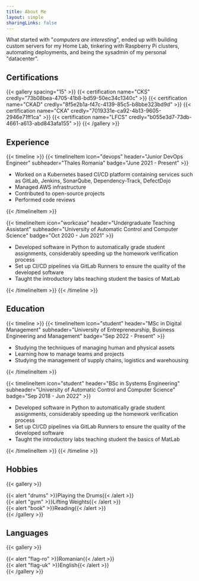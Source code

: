 ```yaml
---
title: About Me
layout: simple
sharingLinks: false
---
```


What started with "*computers are interesting*", ended up with building custom servers for my Home Lab, tinkering with Raspberry Pi clusters, automating deployments, and being the sysadmin of my personal "datacenter".

## Certifications

{{< gallery spacing="15" >}}
  {{< certification name="CKS" credly="73b08bea-4705-41b8-bd59-50ec34c1340c" >}}
  {{< certification name="CKAD" credly="8f5e2b1a-f47c-4139-85c5-b8bbe323bd9d" >}}
  {{< certification name="CKA" credly="7019331e-ca92-4b13-9605-2946e71ff1ca" >}}
  {{< certification name="LFCS" credly="b055e3d7-73db-4661-a613-abd843afa155" >}}
{{< /gallery >}}

## Experience

{{< timeline >}}
  {{< timelineItem icon="devops" header="Junior DevOps Engineer" subheader="Thales Romania" badge="June 2021 - Present" >}}
    <ul>
      <li>Worked on a Kubernetes based CI/CD platform containing services such as GitLab, Jenkins, SonarQube, Dependency-Track, DefectDojo</li>
      <li>Managed AWS infrastructure</li>
      <li>Contributed to open-source projects</li>
      <li>Performed code reviews</li>
    </ul>
  {{< /timelineItem >}}

  {{< timelineItem icon="workcase" header="Undergraduate Teaching Assistant" subheader="University of Automatic Control and Computer Science" badge="Oct 2020 - Jun 2021" >}}
    <ul>
      <li>Developed software in Python to automatically grade student assignments, considerably speeding up the homework verification process</li>
      <li>Set up CI/CD pipelines via GitLab Runners to ensure the quality of the developed software</li>
      <li>Taught the introductory labs teaching student the basics of MatLab</li>
    </ul>
  {{< /timelineItem >}}
{{< /timeline >}}

## Education

{{< timeline >}}
  {{< timelineItem icon="student" header="MSc in Digital Management" subheader="University of Entrepreneurship, Business Engineering and Management" badge="Sep 2022 - Present" >}}
    <ul>
      <li>Studying the techniques of managing human and physical assets</li>
      <li>Learning how to manage teams and projects</li>
      <li>Studying the management of supply chains, logistics and warehousing</li>
    </ul>
  {{< /timelineItem >}}

  {{< timelineItem icon="student" header="BSc in Systems Engineering" subheader="University of Automatic Control and Computer Science" badge="Sep 2018 - Jun 2022" >}}
    <ul>
      <li>Developed software in Python to automatically grade student assignments, considerably speeding up the homework verification process</li>
      <li>Set up CI/CD pipelines via GitLab Runners to ensure the quality of the developed software</li>
      <li>Taught the introductory labs teaching student the basics of MatLab</li>
    </ul>
  {{< /timelineItem >}}
{{< /timeline >}}

## Hobbies

{{< gallery >}}
  <div class="grid-w50 sm:grid-w50 md:grid-w50 lg:grid-w40 xl:grid-w30 2xl:grid-w30">
    {{< alert "drums" >}}Playing the Drums{{< /alert >}}
  </div>
  <div class="grid-w50 sm:grid-w50 md:grid-w50 lg:grid-w40 xl:grid-w30 2xl:grid-w30">
    {{< alert "gym" >}}Lifting Weights{{< /alert >}}
  </div>
  <div class="grid-w50 sm:grid-w50 md:grid-w50 lg:grid-w40 xl:grid-w30 2xl:grid-w30">
    {{< alert "book" >}}Reading{{< /alert >}}
  </div>
{{< /gallery >}}

## Languages

{{< gallery >}}
  <div class="grid-w50 sm:grid-w50 md:grid-w50 lg:grid-w40 xl:grid-w30 2xl:grid-w30">
    {{< alert "flag-ro" >}}Romanian{{< /alert >}}
  </div>
  <div class="grid-w50 sm:grid-w50 md:grid-w50 lg:grid-w40 xl:grid-w30 2xl:grid-w30">
    {{< alert "flag-uk" >}}English{{< /alert >}}
  </div>
{{< /gallery >}}
